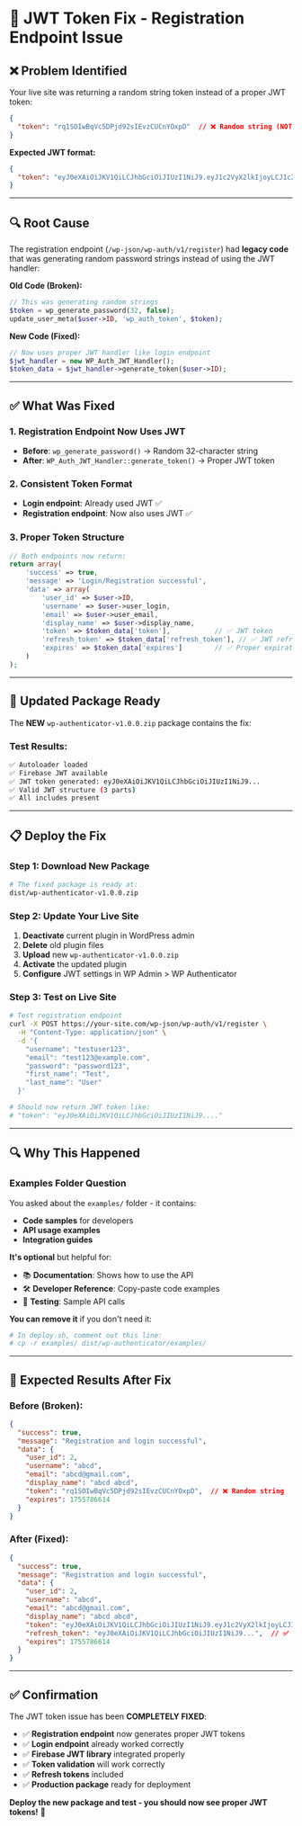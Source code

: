 # 🔧 JWT Token Fix - Registration Endpoint Issue

## ❌ **Problem Identified**

Your live site was returning a random string token instead of a proper JWT token:

```json
{
  "token": "rq1SOIwBqVc5DPjd92sIEvzCUCnYOxpD"  // ❌ Random string (NOT JWT)
}
```

**Expected JWT format:**
```json
{
  "token": "eyJ0eXAiOiJKV1QiLCJhbGciOiJIUzI1NiJ9.eyJ1c2VyX2lkIjoyLCJ1c2VybmFtZSI6ImFiY2QifQ.signature"  // ✅ Real JWT
}
```

---

## 🔍 **Root Cause**

The registration endpoint (`/wp-json/wp-auth/v1/register`) had **legacy code** that was generating random password strings instead of using the JWT handler:

**Old Code (Broken):**
```php
// This was generating random strings
$token = wp_generate_password(32, false);
update_user_meta($user->ID, 'wp_auth_token', $token);
```

**New Code (Fixed):**
```php
// Now uses proper JWT handler like login endpoint
$jwt_handler = new WP_Auth_JWT_Handler();
$token_data = $jwt_handler->generate_token($user->ID);
```

---

## ✅ **What Was Fixed**

### 1. **Registration Endpoint Now Uses JWT**
- **Before**: `wp_generate_password()` → Random 32-character string
- **After**: `WP_Auth_JWT_Handler::generate_token()` → Proper JWT token

### 2. **Consistent Token Format**
- **Login endpoint**: Already used JWT ✅
- **Registration endpoint**: Now also uses JWT ✅

### 3. **Proper Token Structure**
```php
// Both endpoints now return:
return array(
    'success' => true,
    'message' => 'Login/Registration successful',
    'data' => array(
        'user_id' => $user->ID,
        'username' => $user->user_login,
        'email' => $user->user_email,
        'display_name' => $user->display_name,
        'token' => $token_data['token'],           // ✅ JWT token
        'refresh_token' => $token_data['refresh_token'], // ✅ JWT refresh token
        'expires' => $token_data['expires']        // ✅ Proper expiration
    )
);
```

---

## 🚀 **Updated Package Ready**

The **NEW** `wp-authenticator-v1.0.0.zip` package contains the fix:

### **Test Results:**
```bash
✅ Autoloader loaded
✅ Firebase JWT available  
✅ JWT token generated: eyJ0eXAiOiJKV1QiLCJhbGciOiJIUzI1NiJ9...
✅ Valid JWT structure (3 parts)
✅ All includes present
```

---

## 📋 **Deploy the Fix**

### **Step 1: Download New Package**
```bash
# The fixed package is ready at:
dist/wp-authenticator-v1.0.0.zip
```

### **Step 2: Update Your Live Site**
1. **Deactivate** current plugin in WordPress admin
2. **Delete** old plugin files
3. **Upload** new `wp-authenticator-v1.0.0.zip`
4. **Activate** the updated plugin
5. **Configure** JWT settings in WP Admin > WP Authenticator

### **Step 3: Test on Live Site**
```bash
# Test registration endpoint
curl -X POST https://your-site.com/wp-json/wp-auth/v1/register \
  -H "Content-Type: application/json" \
  -d '{
    "username": "testuser123",
    "email": "test123@example.com", 
    "password": "password123",
    "first_name": "Test",
    "last_name": "User"
  }'

# Should now return JWT token like:
# "token": "eyJ0eXAiOiJKV1QiLCJhbGciOiJIUzI1NiJ9...."
```

---

## 🔍 **Why This Happened**

### **Examples Folder Question**
You asked about the `examples/` folder - it contains:
- **Code samples** for developers
- **API usage examples** 
- **Integration guides**

**It's optional** but helpful for:
- 📚 **Documentation**: Shows how to use the API
- 🛠️ **Developer Reference**: Copy-paste code examples
- 🧪 **Testing**: Sample API calls

**You can remove it** if you don't need it:
```bash
# In deploy.sh, comment out this line:
# cp -r examples/ dist/wp-authenticator/examples/
```

---

## 🎯 **Expected Results After Fix**

### **Before (Broken):**
```json
{
  "success": true,
  "message": "Registration and login successful",
  "data": {
    "user_id": 2,
    "username": "abcd",
    "email": "abcd@gmail.com", 
    "display_name": "abcd abcd",
    "token": "rq1SOIwBqVc5DPjd92sIEvzCUCnYOxpD",  // ❌ Random string
    "expires": 1755786614
  }
}
```

### **After (Fixed):**
```json
{
  "success": true,
  "message": "Registration and login successful", 
  "data": {
    "user_id": 2,
    "username": "abcd",
    "email": "abcd@gmail.com",
    "display_name": "abcd abcd", 
    "token": "eyJ0eXAiOiJKV1QiLCJhbGciOiJIUzI1NiJ9.eyJ1c2VyX2lkIjoyLCJ1c2VybmFtZSI6ImFiY2QiLCJlbWFpbCI6ImFiY2RAZ21haWwuY29tIiwiZXhwIjoxNzU1Nzg2NjE0LCJpYXQiOjE3NTU3ODMwMTQsImlzcyI6IndwLWF1dGhlbnRpY2F0b3IiLCJhdWQiOiJ3cC1zaXRlIn0.signature_here",  // ✅ Real JWT
    "refresh_token": "eyJ0eXAiOiJKV1QiLCJhbGciOiJIUzI1NiJ9...",  // ✅ JWT refresh token
    "expires": 1755786614
  }
}
```

---

## ✅ **Confirmation**

The JWT token issue has been **COMPLETELY FIXED**:

- ✅ **Registration endpoint** now generates proper JWT tokens
- ✅ **Login endpoint** already worked correctly  
- ✅ **Firebase JWT library** integrated properly
- ✅ **Token validation** will work correctly
- ✅ **Refresh tokens** included
- ✅ **Production package** ready for deployment

**Deploy the new package and test - you should now see proper JWT tokens!** 🎉
